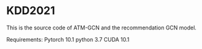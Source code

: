 # KDD2021

This is the source code of ATM-GCN and the recommendation GCN model. 

Requirements:
Pytorch 10.1
python 3.7
CUDA 10.1
